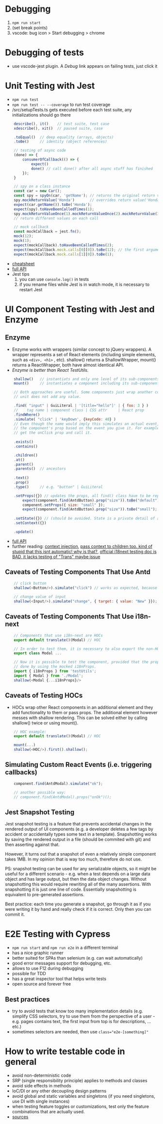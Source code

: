 # Debugging
1. ```npm run start```
2. (set break points)
3. vscode: bug icon > Start debugging > chrome

# Debugging of tests
- use vscode-jest plugin. A *Debug* link appears on failing tests, just click it

# Unit Testing with Jest
- ```npm run test```
- ```npm run test -- --coverage``` to run test coverage
- /src/setupTests.ts gets executed before each test suite, any initializations should go there
```js
    describe(), it()    // test suite, test case
    xdescribe(), xit()  // paused suite, case

    .toEqual()	// deep equality (arrays, objects)
    .toBe()		// identity (object references)

    // testing of async code
    (done) => { 
        consumerOfCallback(() => {
            expect()
            done() // call done() after all async stuff has finished
        });
    }

    // spy on a class instance
    const car = new Car();
    const spy = spyOn(car, 'getName'); // returns the original return value by default
    spy.mockReturnValue('Honda')       // overrides return value('Honda');       // changes the return value
    expect(car.getName()).toBe('Honda');
    expect(spy).toHaveBeenCalledTimes(1);
    spy.mockReturnValueOnce(1).mockReturnValueOnce(2).mockReturnValue(3);
    // return different values on each call

    // mock callback
    const mockCallback = jest.fn();
    mock(12);
    mock(1);
    expect(mockCallback).toHaveBeenCalledTimes(2);
    expect(mockCallback.mock.calls[0][0]).toBe(12); // the first argument passet to the first call is 12
    expect(mockCallback.mock.calls[1][0]).toBe(1);
```
- [cheatsheet](https://github.com/sapegin/jest-cheat-sheet/blob/master/Readme.md)
- [full API](https://jestjs.io/docs/en/mock-functions)
- Jest tips
    1. you can use ```console.log()``` in tests
    2. if you rename files while Jest is in watch mode, it is necessary to restart Jest

# UI Component Testing with Jest and Enzyme

## Enzyme
- Enzyme works with wrappers (similar concept to jQuery wrappers). A wrapper represents a set of React elements (including simple elements, such as ```<div>, <h1>``` , etc). shallow() returns a ShallowWrapper, mount() returns a ReactWrapper, both have almost identical API.
- *Enzyme is better than React TestUtils.*

```js
    shallow()   // instantiats and only one level of its sub-components (i.e. without sub-components of sub-components). For unit tests
    mount()     // instantiates a component including its sub-components. For integration tests

    // Both approaches are useful. Some components just wrap another components, in that case
    // unit does not add any value.

    .find( "input" | GuiLiteral | '[title="hello"]' | { foo: 3 } )
    //    tag name | component class | CSS attr     | React prop
    .findWhere()
    .simulate( "click" | 'keyDown', {keyCode: 40} )
    // Even though the name would imply this simulates an actual event, .simulate() will in fact target
    // the component's prop based on the event you give it. For example, .simulate('click') will actually
    // get the onClick prop and call it.
    
    .exists()
    .contains()

    .children()
    .at()
    .parent()
    .parents()  // ancestors
    
    .text()
    .prop()
    .type()     // e.g. "button" | GuiLiteral

    .setProps({}) // updates the props, all find() class have to be repeated tho
        expect(component.find(AntdButton).prop("size")).toBe("default");
        component.setProps({ size: "small" });
        expect(component.find(AntdButton).prop("size")).toBe("small");
    
    .setState({}) // (should be avoided. State is a private detail of a component)
    .setContext({})

    .update()
```
- [full API](https://airbnb.io/enzyme/docs/api/)
- further reading: [context injection](https://stackoverflow.com/questions/36143925/react-js-how-to-mock-context-when-testing-component), [pass context to children too. kind of stupid that this isnt automatic! why is that?](https://github.com/airbnb/enzyme/issues/682), [official i18next testing doc is BAD, it lacks testing of "Trans" maybe issue](https://react.i18next.com/misc/testing)
## Caveats of Testing Components That Use Antd
```js
    // click button
    shallow(<Button/>).simulate("click") // works as expected, because Button has an onClick handler
    
    // change value of input
    shallow(<Input/>).simulate("change", { target: { value: "New" }});
```

## Caveats of Testing Components That Use i18n-next
```js
    // Components that use i18n-next are HOCs
    export default translate()(Modal) // HOC

    // In order to test them, it is necessary to also export the non-HOC
    export class Modal ...

    // Now it is possible to test the component, provided that the props supplied by the HOC are mocked. This is
    // done by using the mocked i18nProps.
    import { i18nProps } from 'testUtils';
    import { Modal } from './Modal';
    shallow(<Modal {...i18nProps}/>
```

## Caveats of Testing HOCs
- HOCs wrap other React components in an additional element and they add functionality to them or pass props. The additional element however messes
with shallow rendering. This can be solved either by calling shallow() twice or using mount().
```js
    // HOC example:
    export default translate()(Modal) // HOC

    mount(...)
    shallow(<HOC/>).first().shallow();
```

## Simulating Custom React Events (i.e. triggering callbacks)
```js
    component.find(AntdModal).simulate("ok");

    // another possible way:
    // component.find(AntdModal).props("onOk")();
```

## Jest Snapshot Testing
Jest snapshot testing is a feature that prevents accidental changes in the rendered output of UI components (e.g. a developer deletes a few tags by accident or accidentally types some text in a template). Snapshotting works by saving the rendered output in a file (should be commited with git) and then asserting against that.

However, it turns out that a snapshot of even a relatively simple component takes 1MB. In my opinion that is way too much, therefore do not use.

PS: snapshot testing can be used for any serializable objects, so it might be useful for a different scenario - e.g. when a test depends on a large data object and has large output, but then the data object changes. Without snapshotting this would require rewriting all of the many assertions. With snapshotting it is just one
line of code. Essentially snapshotting is equivalent to pre-generated assertions.

Best practice: each time you generate a snapshot, go through it as if you were writing it by hand and really check if it is correct. Only then you can commit it.

# E2E Testing with Cypress
- ```npm run start``` and ```npm run e2e``` in a different terminal
- has a nice graphic runner
- better suited for SPAs than selenium (e.g. can wait automatically)
- good error messages support for debugging, etc.
- allows to use F12 during debugging
- possible for TDD
- has a great inspector tool that helps write tests
- open source and forever free

## Best practices
- try to avoid tests that know too many implementation details (e.g. simplify CSS selectors, try to use them from the perspective of a user - e.g. pages contains text, the first input from top is for descriptions, ... etc.)
- sometimes selectors are needed, then use ```class="e2e-[something]"```

# How to write testable code in general
- avoid non-deterministic code 	
- SRP (single responsibility principle) applies to methods and classes
- avoid side effects in methods
- IoC/DI or any other decoupling design patterns
- avoid global and static variables and singletons (if you need singletons, use DI with single instances)	
- when testing feature toggles or customizations, test only the feature combinations that are actually used.
- [sources](https://www.toptal.com/qa/how-to-write-testable-code-and-why-it-matters)